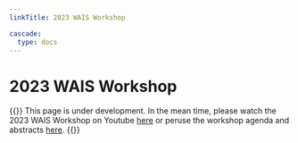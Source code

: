 ```yaml
---
linkTitle: 2023 WAIS Workshop

cascade:
  type: docs
---
```

# 2023 WAIS Workshop

{{<callout type="warning" emoji="🚧">}}
  This page is under development. In the mean time, please watch the 2023 WAIS Workshop on Youtube [here](https://www.youtube.com/watch?v=_O4Pgl0N9Qs&list=PLaPrVYyxSZshvWgKTY18cKZBybUtzLZHV) or peruse the workshop agenda and abstracts [here](/agendas/wais2023booklet.pdf).
{{</callout>}}

